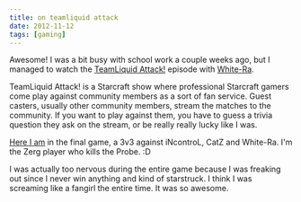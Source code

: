 ```yaml
---
title: on teamliquid attack
date: 2012-11-12
tags: [gaming]
---
```



Awesome! I was a bit busy with school work a couple weeks ago, but I managed to watch the [TeamLiquid Attack!](http://wiki.teamliquid.net/starcraft2/TeamLiquid:_Attack!) episode with [White-Ra](http://white-ra.com/).

TeamLiquid Attack! is a Starcraft show where professional Starcraft gamers come play against community members as a sort of fan service. Guest casters, usually other community members, stream the matches to the community. If you want to play against them, you have to guess a trivia question they ask on the stream, or be really really lucky like I was.

[Here I am](http://youtu.be/Mg19xi2vERA?t=33m49s) in the final game, a 3v3 against iNcontroL, CatZ and White-Ra. I'm the Zerg player who kills the Probe. :D

I was actually too nervous during the entire game because I was freaking out since I never win anything and kind of starstruck. I think I was screaming like a fangirl the entire time. It was so awesome.
